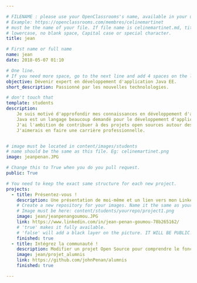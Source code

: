 ```yaml
---

# FILENAME : please use your OpenClassrooms's name, available in your url.
# Example: https://openclassrooms.com/membres/celinemartinet
# must be the name of your file. If file name is celinemartinet.md, title is celinemartinet.
# lowercase, no blank space, Capital case or special character.
title: jean

# First name or full name
name: jean
date: 2018-05-07 01:10

# One line.
# If you need more space, go to the next line and add 4 spaces on the left, as in 'description'.
objective: Dévenir expert en développement d'application Java EE.
short_description: Passionné par les nouvelles technolologies.

# don't touch that
template: students
description:
    Je suis motivé d'approfondir mes connaissances en développement d'application Java EE.
    Java est un langage beaucoup demandé pour le développement d'application pour les entreprises.
    J'ai l'ambition de contribuer à des projets open sources autour des technologies Java EE.
    J'aimerais en faire une carrière professionnelle.


# image must be located in content/images/students
# name should be the same as this file. Eg: celinemartinet.png
image: jeanpenan.JPG

# Change this to True when you do you pull request.
public: True

# You need to keep the exact same structure for each new project.
projects:
  - title: Présentez-vous !
    description: Une présentation de moi-même et un lien vers mon LinkedIn.
    # Create a new repository for your images. Name it the same as your nickname and profile picture.
    # Image must be here: content/students/yourrepo/project1.png
    image: jean/jeanpenangoumou.JPG
    link: https://www.linkedin.com/in/jean-penan-goumou-78b265162/
    # 'true' makes it fully available.
    # 'false' will add a black layer on the picture. IT WILL BE PUBLIC!
    finished: true
  - title: Intégrez la communauté !
    description: Modifier un projet Open Source pour comprendre le fonctionnement de Git, de Github et des pull requests.
    image: jean/projet_alumnis
    link: https://github.com/johnPenan/alumnis
    finished: true

---
```

